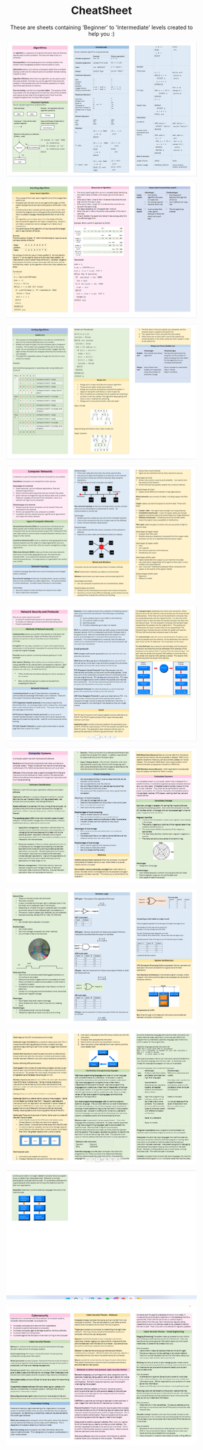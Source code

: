 <h1 align="center">CheatSheet</h1> 
<p align="center">These are sheets containing 'Beginner' to 'Intermediate' levels created to help you :)</p>

<p align="center">
   <img src="./images/1.png">
</p>

<p align="center">
   <img src="./images/2.png">
</p>

<p align="center">
   <img src="./images/3.png">
</p>

<p align="center">
   <img src="./images/4.png">
</p>

<p align="center">
   <img src="./images/5.png">
</p>

<p align="center">
   <img src="./images/6.png">
</p>

<p align="center">
   <img src="./images/7.png">
</p>

<p align="center">
   <img src="./images/8.png">
</p>

<p align="center">
   <img src="./images/9.png">
</p>

<p align="center">
   <img src="./images/10.png">
</p>
